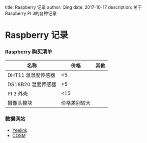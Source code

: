 title: Raspberry 记录
author: Qing
date: 2017-10-17
description: 关于Raspberry PI 3的各种记录

# Raspberry 记录

### Raspberry 购买清单

名称|价格|其他
----|----|----
DHT11 温湿度传感器|<5|
DS18B20 温度传感器|<5|
PI 3 外壳|<15
摄像头模块|价格差别较大

### 数据网站
* [Yeelink](http://www.yeelink.net)
* [COSM](https://cosm.com)
